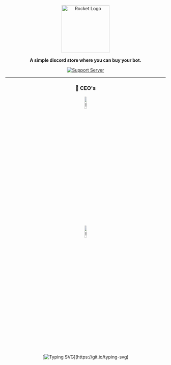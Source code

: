 <div align="center">

<a href="https://discord.gg/hmptMArghm" target="_blank"><img src="https://i.imgur.com/zRk4C7b.png" alt="Rocket Logo" height="150" /></a>

**A simple discord store where you can buy your bot.**

[![Support Server](https://discord.com/api/guilds/958770825522217110/embed.png?style=banner2)](https://discord.gg/hmptMArghm)

<hr>
<div>

<h3> 👑 CEO's </h3>

<img
  src="https://avatars.githubusercontent.com/zSpl1nterUS"
  style="border-radius: 50%"
  alt="https://github.com/zSpl1nterUS"
  width="10%"
/>

<img
  src="https://avatars.githubusercontent.com/Niskii3"
  style="border-radius: 50%"
  alt="https://github.com/Niskii3"
  width="10%"
/>


</div>

[![Typing SVG](https://readme-typing-svg.herokuapp.com?color=86deff&lines=+The+sky+isn't+the+limit.+Go+beyond.)](https://git.io/typing-svg)

</div>
